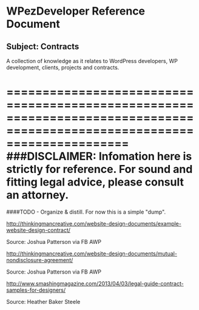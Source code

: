 WPezDeveloper Reference Document
================================

## Subject: Contracts

A collection of knowledge as it relates to WordPress developers, WP development, clients, projects and contracts. 

=========================================================================================================================
###DISCLAIMER: Infomation here is strictly for reference. For sound and fitting legal advice, please consult an attorney.
=========================================================================================================================

####TODO - Organize & distill. For now this is a simple "dump".


http://thinkingmancreative.com/website-design-documents/example-website-design-contract/

Source: Joshua Patterson via FB AWP

http://thinkingmancreative.com/website-design-documents/mutual-nondisclosure-agreement/

Source: Joshua Patterson via FB AWP

http://www.smashingmagazine.com/2013/04/03/legal-guide-contract-samples-for-designers/

Source: Heather Baker Steele
